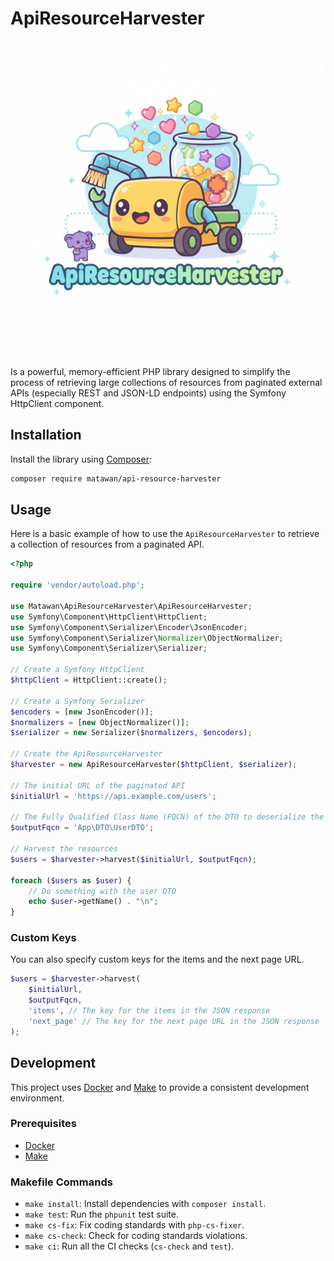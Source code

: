 # ApiResourceHarvester

![img.png](docs/img.png)

Is a powerful, memory-efficient PHP library designed to simplify the process of retrieving large collections of resources from paginated external APIs (especially REST and JSON-LD endpoints) using the Symfony HttpClient component.

## Installation

Install the library using [Composer](https://getcomposer.org/):

```bash
composer require matawan/api-resource-harvester
```

## Usage

Here is a basic example of how to use the `ApiResourceHarvester` to retrieve a collection of resources from a paginated API.

```php
<?php

require 'vendor/autoload.php';

use Matawan\ApiResourceHarvester\ApiResourceHarvester;
use Symfony\Component\HttpClient\HttpClient;
use Symfony\Component\Serializer\Encoder\JsonEncoder;
use Symfony\Component\Serializer\Normalizer\ObjectNormalizer;
use Symfony\Component\Serializer\Serializer;

// Create a Symfony HttpClient
$httpClient = HttpClient::create();

// Create a Symfony Serializer
$encoders = [new JsonEncoder()];
$normalizers = [new ObjectNormalizer()];
$serializer = new Serializer($normalizers, $encoders);

// Create the ApiResourceHarvester
$harvester = new ApiResourceHarvester($httpClient, $serializer);

// The initial URL of the paginated API
$initialUrl = 'https://api.example.com/users';

// The Fully Qualified Class Name (FQCN) of the DTO to deserialize the resources into
$outputFqcn = 'App\DTO\UserDTO';

// Harvest the resources
$users = $harvester->harvest($initialUrl, $outputFqcn);

foreach ($users as $user) {
    // Do something with the user DTO
    echo $user->getName() . "\n";
}
```

### Custom Keys

You can also specify custom keys for the items and the next page URL.

```php
$users = $harvester->harvest(
    $initialUrl, 
    $outputFqcn, 
    'items', // The key for the items in the JSON response
    'next_page' // The key for the next page URL in the JSON response
);
```

## Development

This project uses [Docker](https://www.docker.com/) and [Make](https://www.gnu.org/software/make/) to provide a consistent development environment.

### Prerequisites

-   [Docker](https://docs.docker.com/get-docker/)
-   [Make](https://www.gnu.org/software/make/)

### Makefile Commands

-   `make install`: Install dependencies with `composer install`.
-   `make test`: Run the `phpunit` test suite.
-   `make cs-fix`: Fix coding standards with `php-cs-fixer`.
-   `make cs-check`: Check for coding standards violations.
-   `make ci`: Run all the CI checks (`cs-check` and `test`).